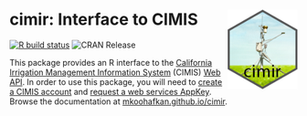 # cimir: Interface to CIMIS <a href='https://github.com/mkoohafkan/cimir'><img src='man/figures/logo.png' align="right" height="139" /></a>

<!-- badges: start -->
[![R build status](https://github.com/mkoohafkan/cimir/workflows/R-CMD-check/badge.svg)](https://github.com/mkoohafkan/cimir/actions)
![CRAN Release](https://www.r-pkg.org/badges/version-last-release/cimir)
<!-- badges: end -->

This package provides an R interface to the 
[California Irrigation Management Information System](https://cimis.water.ca.gov/)
(CIMIS) [Web API](http://et.water.ca.gov/Home/Index). In order to use 
this package, you will need to 
[create a CIMIS account](https://cimis.water.ca.gov/Auth/Register.aspx) 
and [request a web services AppKey](https://et.water.ca.gov/Home/Register/). 
Browse the documentation at 
[mkoohafkan.github.io/cimir](https://mkoohafkan.github.io/cimir).
